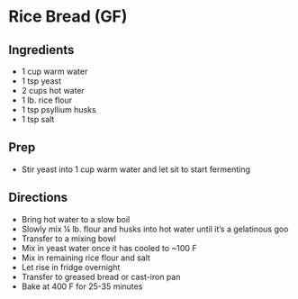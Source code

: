 # Rice Bread (GF)

## Ingredients

- 1 cup warm water
- 1 tsp yeast
- 2 cups hot water
- 1 lb. rice flour
- 1 tsp psyllium husks
- 1 tsp salt

## Prep

- Stir yeast into 1 cup warm water and let sit to start fermenting

## Directions

- Bring hot water to a slow boil
- Slowly mix ¼ lb. flour and husks into hot water until it’s a gelatinous goo
- Transfer to a mixing bowl
- Mix in yeast water once it has cooled to ~100 F
- Mix in remaining rice flour and salt
- Let rise in fridge overnight
- Transfer to greased bread or cast-iron pan
- Bake at 400 F for 25-35 minutes
